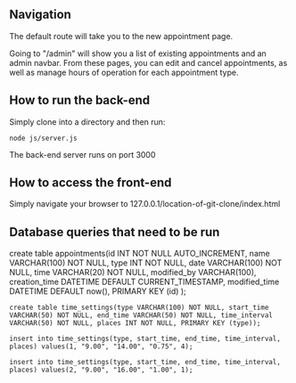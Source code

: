 ## Navigation

The default route will take you to the new appointment page.

Going to "/admin" will show you a list of existing appointments and an admin navbar. From these pages, you can edit and cancel appointments, as well as manage hours of operation for each appointment type.

## How to run the back-end

Simply clone into a directory and then run:

    node js/server.js

The back-end server runs on port 3000

## How to access the front-end

Simply navigate your browser to 127.0.0.1/location-of-git-clone/index.html

## Database queries that need to be run

create table appointments(id INT NOT NULL AUTO_INCREMENT, name VARCHAR(100) NOT NULL, type INT NOT NULL, date VARCHAR(100) NOT NULL, time VARCHAR(20) NOT NULL, modified_by VARCHAR(100), creation_time DATETIME DEFAULT CURRENT_TIMESTAMP, modified_time DATETIME DEFAULT now(), PRIMARY KEY (id) );

    create table time_settings(type VARCHAR(100) NOT NULL, start_time VARCHAR(50) NOT NULL, end_time VARCHAR(50) NOT NULL, time_interval VARCHAR(50) NOT NULL, places INT NOT NULL, PRIMARY KEY (type));

    insert into time_settings(type, start_time, end_time, time_interval, places) values(1, "9.00", "14.00", "0.75", 4);

    insert into time_settings(type, start_time, end_time, time_interval, places) values(2, "9.00", "16.00", "1.00", 1);
